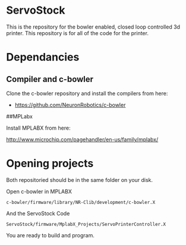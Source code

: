 ServoStock
==========

This is the repository for the bowler enabled, closed loop controlled 3d printer. This repository is for all of the code for the printer.

# Dependancies

## Compiler and c-bowler
Clone the c-bowler repository and install the compilers from here:

* https://github.com/NeuronRobotics/c-bowler

##MPLabx

Install MPLABX from here:

http://www.microchip.com/pagehandler/en-us/family/mplabx/

# Opening projects

Both repositoried should be in the same folder on your disk.

Open c-bowler in MPLABX

```
c-bowler/firmware/library/NR-Clib/development/c-bowler.X
```

And the ServoStock Code

```
ServoStock/firmware/MplabX_Projects/ServoPrinterController.X
```

You are ready to build and program.






